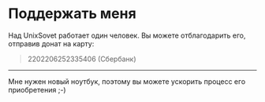 # Поддержать меня

Над UnixSovet работает один человек. Вы можете отблагодарить его, отправив донат на карту:

> 2202206252335406 (Сбербанк)

---

Мне нужен новый ноутбук, поэтому вы можете ускорить процесс его приобретения ;-)
